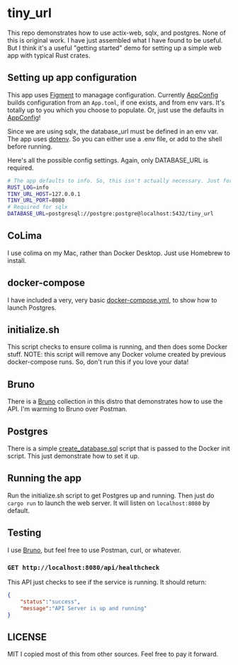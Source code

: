 # tiny_url

This repo demonstrates how to use actix-web, sqlx, and postgres.  None of this is original work.  I have just assembled what I have found to be useful. But I think it's a useful "getting started" demo for setting up a simple web app with typical Rust crates.

## Setting up app configuration
This app uses [Figment] to managage configuration.  Currently [AppConfig] builds configuration from an `App.toml`, if one exists, and from env vars.  It's totally up to you which you choose to populate.  Or, just use the defaults in [AppConfig]!

Since we are using sqlx, the database_url must be defined in an env var.  The app uses [dotenv].  So you can either use a .env file, or add to the shell before running.

Here's all the possible config settings.  Again, only DATABASE_URL is required.

```bash
# The app defaults to info. So, this isn't actually necessary. Just for demo.
RUST_LOG=info
TINY_URL_HOST=127.0.0.1
TINY_URL_PORT=8080
# Required for sqlx
DATABASE_URL=postgresql://postgre:postgre@localhost:5432/tiny_url
```

## CoLima

I use colima on my Mac, rather than Docker Desktop.  Just use Homebrew to install.

## docker-compose

I have included a very, very basic [docker-compose.yml](./docker-compose.yml), to show how to launch Postgres.

## initialize.sh

This script checks to ensure colima is running, and then  does some Docker stuff.  NOTE:  this script will remove any Docker volume created by previous docker-compose runs.  So, don't run this if you love your data!

## Bruno
There is a [Bruno](https://usebruno.com) collection in this distro that demonstrates how to use the API.  I'm warming to Bruno over Postman.

## Postgres

There is a simple [create_database.sql](./postgres/create_database.sql) script that is passed to the Docker init script.  This just demonstrate how to set it up.

## Running the app

Run the initialize.sh script to get Postgres up and running.
Then just do `cargo run` to launch the web server.  It will listen on `localhost:8080` by default.

## Testing

I use [Bruno], but feel free to use Postman, curl, or whatever.

### `GET http://localhost:8080/api/healthcheck`

This API just checks to see if the service is running. It should return:

```json
{
    "status":"success",
    "message":"API Server is up and running"
}
```

## LICENSE
MIT
I copied most of this from other sources.  Feel free to pay it forward.

[Figment]: https://docs.rs/figment
[Bruno]: https://www.usebruno.com
[AppConfig]: src/app_config.rs
[sqlx]: https://docs.rs/sqlx
[dotenv]: https://docs.rs/dotenv